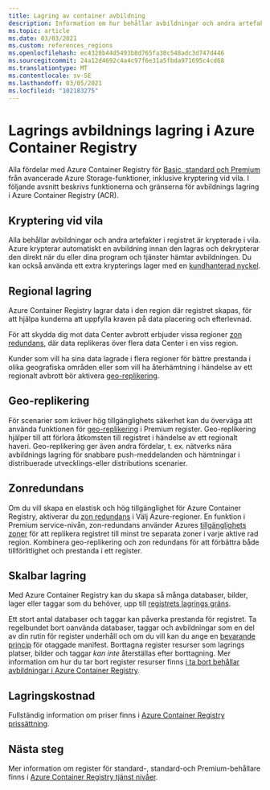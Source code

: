 ```yaml
---
title: Lagring av container avbildning
description: Information om hur behållar avbildningar och andra artefakter lagras i Azure Container Registry, inklusive säkerhet, redundans och kapacitet.
ms.topic: article
ms.date: 03/03/2021
ms.custom: references_regions
ms.openlocfilehash: ec4328b44d5493b8d765fa30c548adc3d747d446
ms.sourcegitcommit: 24a12d4692c4a4c97f6e31a5fbda971695c4cd68
ms.translationtype: MT
ms.contentlocale: sv-SE
ms.lasthandoff: 03/05/2021
ms.locfileid: "102183275"
---
```

# <a name="container-image-storage-in-azure-container-registry"></a>Lagrings avbildnings lagring i Azure Container Registry

Alla fördelar med Azure Container Registry för [Basic, standard och Premium](container-registry-skus.md) från avancerade Azure Storage-funktioner, inklusive kryptering vid vila. I följande avsnitt beskrivs funktionerna och gränserna för avbildnings lagring i Azure Container Registry (ACR).

## <a name="encryption-at-rest"></a>Kryptering vid vila

Alla behållar avbildningar och andra artefakter i registret är krypterade i vila. Azure krypterar automatiskt en avbildning innan den lagras och dekrypterar den direkt när du eller dina program och tjänster hämtar avbildningen. Du kan också använda ett extra krypterings lager med en [kundhanterad nyckel](container-registry-customer-managed-keys.md).

## <a name="regional-storage"></a>Regional lagring

Azure Container Registry lagrar data i den region där registret skapas, för att hjälpa kunderna att uppfylla kraven på data placering och efterlevnad.

För att skydda dig mot data Center avbrott erbjuder vissa regioner [zon redundans](zone-redundancy.md), där data replikeras över flera data Center i en viss region.

Kunder som vill ha sina data lagrade i flera regioner för bättre prestanda i olika geografiska områden eller som vill ha återhämtning i händelse av ett regionalt avbrott bör aktivera [geo-replikering](container-registry-geo-replication.md).

## <a name="geo-replication"></a>Geo-replikering

För scenarier som kräver hög tillgänglighets säkerhet kan du överväga att använda funktionen för [geo-replikering](container-registry-geo-replication.md) i Premium register. Geo-replikering hjälper till att förlora åtkomsten till registret i händelse av ett regionalt haveri. Geo-replikering ger även andra fördelar, t. ex. nätverks nära avbildnings lagring för snabbare push-meddelanden och hämtningar i distribuerade utvecklings-eller distributions scenarier.

## <a name="zone-redundancy"></a>Zonredundans

Om du vill skapa en elastisk och hög tillgänglighet för Azure Container Registry, aktiverar du [zon redundans](zone-redundancy.md) i Välj Azure-regioner. En funktion i Premium service-nivån, zon-redundans använder Azures [tillgänglighets zoner](../availability-zones/az-overview.md) för att replikera registret till minst tre separata zoner i varje aktive rad region. Kombinera geo-replikering och zon redundans för att förbättra både tillförlitlighet och prestanda i ett register. 

## <a name="scalable-storage"></a>Skalbar lagring

Med Azure Container Registry kan du skapa så många databaser, bilder, lager eller taggar som du behöver, upp till [registrets lagrings gräns](container-registry-skus.md#service-tier-features-and-limits). 

Ett stort antal databaser och taggar kan påverka prestanda för registret. Ta regelbundet bort oanvända databaser, taggar och avbildningar som en del av din rutin för register underhåll och om du vill kan du ange en [bevarande princip](container-registry-retention-policy.md) för otaggade manifest. Borttagna register resurser som lagrings platser, bilder och taggar *kan inte* återställas efter borttagning. Mer information om hur du tar bort register resurser finns [i ta bort behållar avbildningar i Azure Container Registry](container-registry-delete.md).

## <a name="storage-cost"></a>Lagringskostnad

Fullständig information om priser finns i [Azure Container Registry prissättning][pricing].

## <a name="next-steps"></a>Nästa steg

Mer information om register för standard-, standard-och Premium-behållare finns i [Azure Container Registry tjänst nivåer](container-registry-skus.md).

<!-- IMAGES -->

<!-- LINKS - External -->
[portal]: https://portal.azure.com
[pricing]: https://aka.ms/acr/pricing

<!-- LINKS - Internal -->
